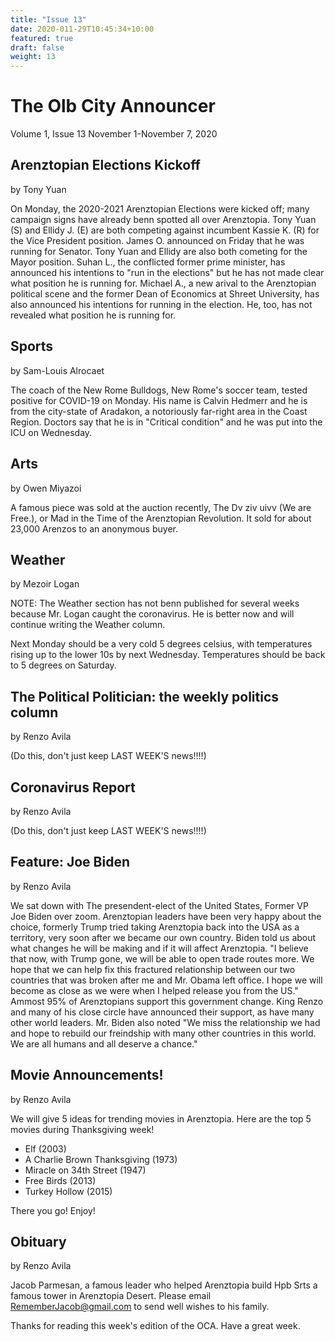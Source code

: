 ```yaml
---
title: "Issue 13"
date: 2020-011-29T10:45:34+10:00
featured: true
draft: false
weight: 13
---
```



# The Olb City Announcer
Volume 1, Issue 13 
November 1-November 7, 2020

## Arenztopian Elections Kickoff
by Tony Yuan

On Monday, the 2020-2021 Arenztopian Elections were kicked off; many campaign signs have already benn spotted all over Arenztopia. Tony Yuan (S) and Ellidy J. (E) are both competing against incumbent Kassie K. (R) for the Vice President position. James O. announced on Friday that he was running for Senator. Tony Yuan and Ellidy are also both cometing for the Mayor position. Suhan L., the conflicted former prime minister, has announced his intentions to "run in the elections" but he has not made clear what position he is running for. Michael A., a new arival to the Arenztopian political scene and the former Dean of Economics at Shreet University, has also announced his intentions for running in the election. He, too, has not revealed what position he is running for.

## Sports
by Sam-Louis Alrocaet

The coach of the New Rome Bulldogs, New Rome's soccer team, tested positive for COVID-19 on Monday. His name is Calvin Hedmerr and he is from the city-state of Aradakon, a notoriously far-right area in the Coast Region. Doctors say that he is in "Critical condition" and he was put into the ICU on Wednesday.

## Arts
by Owen Miyazoi

A famous piece was sold at the auction recently, The Dv ziv uivv (We are Free.), or Mad in the Time of the Arenztopian Revolution. It sold for about 23,000 Arenzos to an anonymous buyer.

## Weather
by Mezoir Logan

NOTE: The Weather section has not benn published for several weeks because Mr. Logan caught the coronavirus. He is better now and will continue writing the Weather column.

Next Monday should be a very cold 5 degrees celsius, with temperatures rising up to the lower 10s by next Wednesday. Temperatures should be back to 5 degrees on Saturday.

## The Political Politician: the weekly politics column
by Renzo Avila

(Do this, don't just keep LAST WEEK'S news!!!!)

## Coronavirus Report
by Renzo Avila

(Do this, don't just keep LAST WEEK'S news!!!!)

## Feature: Joe Biden
by Renzo Avila

We sat down with The presendent-elect of the United States, Former VP Joe Biden over zoom. Arenztopian leaders have been very happy about the choice, formerly Trump tried taking Arenztopia back into the USA as a territory, very soon after we became our own country.
Biden told us about what changes he will be making and if it will affect Arenztopia. "I believe that now, with Trump gone, we will be able to open trade routes more. We hope that we can help fix this fractured relationship between our two countries that was broken after me and Mr. Obama left office. I hope we will become as close as we were when I helped release you from the US."
Ammost 95% of Arenztopians support this government change. King Renzo and many of his close circle have announced their support, as have many other world leaders. Mr. Biden also noted "We miss the relationship we had and hope to rebuild our freindship with many other countries in this world. We are all humans and all deserve a chance."

## Movie Announcements!
by Renzo Avila

We will give 5 ideas for trending movies in Arenztopia. Here are the top 5 movies during Thanksgiving week!

- Elf (2003)
- A Charlie Brown Thanksgiving (1973)
- Miracle on 34th Street (1947)
- Free Birds (2013)
- Turkey Hollow (2015)

There you go! Enjoy!

## Obituary
by Renzo Avila

Jacob Parmesan, a famous leader who helped Arenztopia build Hpb Srts a famous tower in Arenztopia Desert. Please email RememberJacob@gmail.com to send well wishes to his family.



Thanks for reading this week's edition of the OCA. Have a great week.
